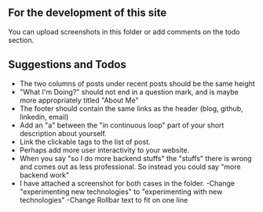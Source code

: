 For the development of this site
---
You can upload screenshots in this folder or add comments on the todo section.



Suggestions and Todos
-----

- The two columns of posts under recent posts should be the same height
- "What I'm Doing?" should not end in a question mark, and is maybe more appropriately titled "About Me"
- The footer should contain the same links as the header (blog, github, linkedin, email)
- Add an "a" between the "in continuous loop" part of your short description about yourself.
- Link the clickable tags to the list of post.
- Perhaps add more user interactivity to your website.
- When you say "so I do more backend stuffs" the "stuffs" there is wrong and comes out as less professional. So instead you could say "more backend work"
- I have attached a screenshot for both cases in the folder.
-Change "experimenting new technologies" to "experimenting with new technologies"
-Change Rollbar text to fit on one line